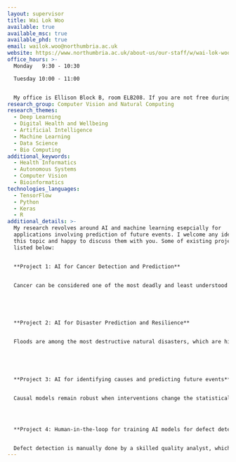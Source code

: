 ```yaml
---
layout: supervisor
title: Wai Lok Woo
available: true
available_msc: true
available_phd: true
email: wailok.woo@northumbria.ac.uk
website: https://www.northumbria.ac.uk/about-us/our-staff/w/wai-lok-woo/
office_hours: >-
  Monday   9:30 - 10:30

  Tuesday 10:00 - 11:00


  My office is Ellison Block B, room ELB208. If you are not free during these hours, please drop me an email to see how we may best meet.
research_group: Computer Vision and Natural Computing
research_themes:
  - Deep Learning
  - Digital Health and Wellbeing
  - Artificial Intelligence
  - Machine Learning
  - Data Science
  - Bio Computing
additional_keywords:
  - Health Informatics
  - Autonomous Systems
  - Computer Vision
  - Bioinformatics
technologies_languages:
  - TensorFlow
  - Python
  - Keras
  - R
additional_details: >-
  My research revolves around AI and machine learning esepcially for
  applications involving prediction of future events. I welcome any ideas on
  this topic and happy to discuss them with you. Some of existing projects are
  listed below:


  **Project 1: AI for Cancer Detection and Prediction**


  Cancer can be considered one of the most deadly and least understood afflictions of modern times. Recently, there have been [18million new cases of cancer globally and 9.6million deaths](http://gco.iarc.fr/today/data/factsheets/cancers/39-All-cancers-fact-sheet.pdf), yielding a 52.9% average mortality rate. There are a lot of potential for growth in the area of AI for cancer detection. The project will be to develop an AI system that can detect cancer efficiently and inform the results to the pathologist rather than to replace the role of pathologist. Histopathological images will be used where AI-based algorithms will be developed to classify these images into different categories corresponding to the progression stages of cancer or segment parts of image that correspond to the cancer cells only. The AI-based algorithms can also be used to explain the prediction results to the clinicians so that the AI model is more transparent. The project could also incorporate the use of genomics data to complement the histopathological image for better decision making. 


   


  **Project 2: AI for Disaster Prediction and Resilience**


  Floods are among the most destructive natural disasters, which are highly complex to model. The research on the advancement of flood prediction models contributed to risk reduction, policy suggestion, minimization of the loss of human life, and reduction of the property damage associated with floods. To mimic the complex mathematical expressions of physical processes of floods, during the past two decades, AI methods contributed highly in the advancement of prediction systems providing better performance and cost-effective solutions. Due to the vast benefits and potential of AI, its popularity dramatically increased. Researchers through introducing novel AI methods and hybridizing of the existing ones aim at discovering more accurate and efficient prediction models. The main contribution of this project is to demonstrate the state of the art of AI models in flood prediction and to give insight into the most suitable models. Qualitative analysis of robustness, accuracy, effectiveness, and speed will be investigated to provide an extensive overview on the various AI algorithms used in the field. The project can be used as a guideline for climate scientists in choosing the proper AI method according to the prediction task.


   


  **Project 3: AI for identifying causes and predicting future events**


  Causal models remain robust when interventions change the statistical distributions of a problem. For instance, when you see an object for the first time, your mind will subconsciously factor out lighting from its appearance. That’s why, in general, you can recognize the object when you see it under new lighting conditions. Causal models allow us to respond to situations we haven’t seen before and think about counterfactuals. We don’t need to drive a car off a cliff to know what will happen. Counterfactuals play an important role in cutting down the number of training examples a machine learning model needs. Once a causal model is available, either by external human knowledge or a learning process, causal reasoning allows to draw conclusions on the effect of interventions, counterfactuals and potential outcomes. The project will develop causal AI reasoning algorithms to identify factors and predict outcome in real applications. This Include object recognition in different background and lightning conditions, identifying factors that cause a hotel booking to be cancelled and predicting future hotel cancellation, estimating the effect of a subscription of a rewards program for attracting customers and predicting future customer behaviour, identifying factors that lead people to become more polarized in their beliefs about climate change and predicting future beliefs, and etc. There are a range of other applications where causal AI models are useful. In this project, you will choose an application of your own choice where causal AI model will be used to identify the causes and predict the desired outcome.




  **Project 4: Human-in-the-loop for training AI models for defect detection**


  Defect detection is manually done by a skilled quality analyst, which is time-consuming and manually exhausting. Surface defects can be located visually with the help of digital cameras. However, using deep learning to automate the tasks requires significant volume of annotated image data to get good accuracy prediction. Gathering industrial grade data is an expensive and time-consuming process. The cost per hour of annotating the data will be expensive along with getting the right person with the skill to annotate the data. These limitations can be overcome by integrating active learning to reduce the amount of data used for training and the cost associated with data annotation. Active learning enables the process faster and reduce the input datasets wherein machines learn interactively by querying the human. This paves the way to the development of the human-in-the-loop (HITL) where in the final feedback to the overall system will be provided by the human who acts as the moderator. The project aims to develop HITL feedback system with deep learning to detect defects and to improve the overall efficiency. This system will be beneficial even if the data changes considerably, as there is always a human feedback to correct it. Humans can also benefit from the system by improving their skills along with the system.
---
```

